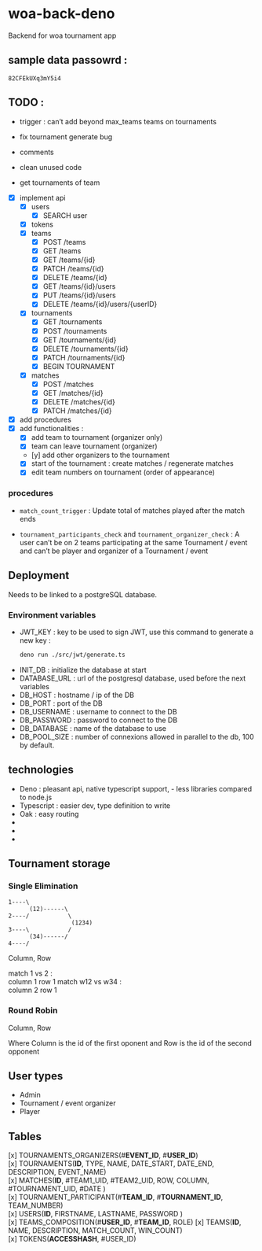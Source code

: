 # woa-back-deno

Backend for woa tournament app

## sample data passowrd :

```
82CFEkUXq3mY5i4
```

## TODO :
- trigger : can’t add beyond max_teams teams on tournaments 
- fix tournament generate bug

-   comments
-   clean unused code

-   get tournaments of team

-   [x] implement api
    -   [x] users
        -   [x] SEARCH user
    -   [x] tokens
    -   [x] teams
        -   [x] POST /teams
        -   [x] GET /teams
        -   [x] GET /teams/{id}
        -   [x] PATCH /teams/{id}
        -   [x] DELETE /teams/{id}
        -   [x] GET /teams/{id}/users
        -   [x] PUT /teams/{id}/users
        -   [x] DELETE /teams/{id}/users/{userID}
    -   [x] tournaments
        -   [x] GET /tournaments
        -   [x] POST /tournaments
        -   [x] GET /tournaments/{id}
        -   [x] DELETE /tournaments/{id}
        -   [x] PATCH /tournaments/{id}
        -   [x] BEGIN TOURNAMENT
    -   [x] matches
        -   [x] POST /matches
        -   [x] GET /matches/{id}
        -   [x] DELETE /matches/{id}
        -   [x] PATCH /matches/{id}
-   [x] add procedures
-   [x] add functionalities :
    -   [x] add team to tournament (organizer only)
    -   [x] team can leave tournament (organizer)
    -   [y] add other organizers to the tournament
    -   [x] start of the tournament : create matches / regenerate matches
    -   [x] edit team numbers on tournament (order of appearance)

### procedures

-   `match_count_trigger` : Update total of matches played after the match ends

-   `tournament_participants_check` and `tournament_organizer_check` : A user can’t be on 2 teams participating at the same Tournament / event and can’t be player and organizer of a Tournament / event

## Deployment

Needs to be linked to a postgreSQL database.

### Environment variables

-   JWT_KEY : key to be used to sign JWT, use this command to generate a new key :
    ```bash
    deno run ./src/jwt/generate.ts
    ```
-   INIT_DB : initialize the database at start
-   DATABASE_URL : url of the postgresql database, used before the next variables
-   DB_HOST : hostname / ip of the DB
-   DB_PORT : port of the DB
-   DB_USERNAME : username to connect to the DB
-   DB_PASSWORD : password to connect to the DB
-   DB_DATABASE : name of the database to use
-   DB_POOL_SIZE : number of connexions allowed in parallel to the db, 100 by default.

## technologies

-   Deno : pleasant api, native typescript support, - less libraries compared to
    node.js
-   Typescript : easier dev, type definition to write
-   Oak : easy routing
-
-
-

## Tournament storage

### Single Elimination

```
1----\
      (12)------\
2----/           \
                  (1234)
3----\           /
      (34)------/
4----/
```

Column, Row

match 1 vs 2 :\
column 1 row 1 match w12 vs w34 :\
column 2 row 1

### Round Robin

Column, Row

Where Column is the id of the first oponent and Row is the id of the second
opponent

## User types

-   Admin
-   Tournament / event organizer
-   Player

## Tables

[x] TOURNAMENTS_ORGANIZERS(#**EVENT_ID**, #**USER_ID**)\
[x] TOURNAMENTS(**ID**, TYPE, NAME, DATE_START, DATE_END, DESCRIPTION,
EVENT_NAME)\
[x] MATCHES(**ID**, #TEAM1_UID, #TEAM2_UID, ROW, COLUMN, #TOURNAMENT_UID, #DATE
)\
[x] TOURNAMENT_PARTICIPANT(#**TEAM_ID**, #**TOURNAMENT_ID**, TEAM_NUMBER)\
[x] USERS(**ID**, FIRSTNAME, LASTNAME, PASSWORD )\
[x] TEAMS_COMPOSITION(#**USER_ID**, #**TEAM_ID**, ROLE) [x] TEAMS(**ID**, NAME,
DESCRIPTION, MATCH_COUNT, WIN_COUNT)\
[x] TOKENS(**ACCESSHASH**, #USER_ID)
